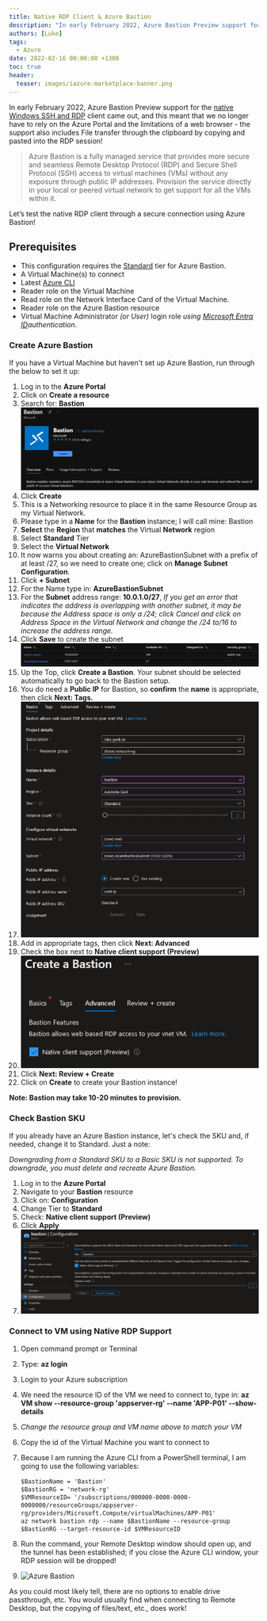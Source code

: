 ```yaml
---
title: Native RDP Client & Azure Bastion
description: "In early February 2022, Azure Bastion Preview support for the native Windows SSH and RDP"
authors: [Luke]
tags:
  - Azure
date: 2022-02-16 00:00:00 +1300
toc: true
header:
  teaser: images/iazure-marketplace-banner.png
---
```

In early February 2022, Azure Bastion Preview support for the [native Windows SSH and RDP](https://learn.microsoft.com/en-us/azure/bastion/connect-native-client-windows?WT.mc_id=AZ-MVP-5004796 "Connect to a VM using the native client (Preview)") client came out, and this meant that we no longer have to rely on the Azure Portal and the limitations of a web browser - the support also includes File transfer through the clipboard by copying and pasted into the RDP session!

> Azure Bastion is a fully managed service that provides more secure and seamless Remote Desktop Protocol (RDP) and Secure Shell Protocol (SSH) access to virtual machines (VMs) without any exposure through public IP addresses. Provision the service directly in your local or peered virtual network to get support for all the VMs within it.

Let’s test the native RDP client through a secure connection using Azure Bastion!

## Prerequisites

* This configuration requires the [Standard](https://learn.microsoft.com/en-us/azure/bastion/configuration-settings?WT.mc_id=AZ-MVP-5004796 "Azure Bastion documentation") tier for Azure Bastion.
* A Virtual Machine(s) to connect
* Latest [Azure CLI](https://learn.microsoft.com/en-us/cli/azure/install-azure-cli?WT.mc_id=AZ-MVP-5004796 "Azure CLI")
* Reader role on the Virtual Machine
* Read role on the Network Interface Card of the Virtual Machine.
* Reader role on the Azure Bastion resource
* Virtual Machine Administrator _(or User)_ login role _using_ [_Microsoft Entra ID_](https://learn.microsoft.com/en-us/azure/active-directory/devices/howto-vm-sign-in-azure-ad-windows?WT.mc_id=AZ-MVP-5004796 "Login to Windows virtual machine in Azure using Microsoft Entra ID authentication")_authentication_.

### Create Azure Bastion

If you have a Virtual Machine but haven't set up Azure Bastion, run through the below to set it up:

 1. Log in to the **Azure Portal**
 2. Click on **Create a resource**
 3. Search for: **Bastion** ![Azure - Bastion](/uploads/bastionmarketplace.png "Azure - Bastion")
 4. Click **Create**
 5. This is a Networking resource to place it in the same Resource Group as my Virtual Network.
 6. Please type in a **Name** for the **Bastion** instance; I will call mine: Bastion
 7. **Select** the **Region** that **matches** the Virtual **Network** region
 8. Select **Standard** Tier
 9. Select the **Virtual Network**
10. It now warns you about creating an: AzureBastionSubnet with a prefix of at least /27, so we need to create one; click on **Manage Subnet Configuration**.
11. Click **+ Subnet**
12. For the Name type in: **AzureBastionSubnet**
13. For the **Subnet** address range: **10.0.1.0/27**, _If you get an error that indicates the address is overlapping with another subnet, it may be because the Address space is only a /24; click Cancel and click on Address Space in the Virtual Network and change the /24 to/16 to increase the address range._
14. Click **Save** to create the subnet ![Azure - Bastion](/uploads/az_subnet.png "Azure - Bastion")
15. Up the Top, click **Create a Bastion**. Your subnet should be selected automatically to go back to the Bastion setup.
16. You do need a **Public IP** for Bastion, so **confirm** the **name** is appropriate, then click **Next: Tags.**
17. ![Azure Bastion](/uploads/2022-02-16-10_44_32-create-a-bastion-microsoft-azure-mozilla-firefox-private-browsing.png)
18. Add in appropriate tags, then click **Next: Advanced**
19. Check the box next to **Native client support (Preview)**
20. ![Azure Bastion](/uploads/2022-02-16-10_46_19-create-a-bastion-microsoft-azure-mozilla-firefox-private-browsing.png)
21. Click **Next: Review + Create**
22. Click on **Create** to create your Bastion instance!

**Note: Bastion may take 10-20 minutes to provision.**

### Check Bastion SKU

If you already have an Azure Bastion instance, let's check the SKU and, if needed, change it to Standard. Just a note:

_Downgrading from a Standard SKU to a Basic SKU is not supported. To downgrade, you must delete and recreate Azure Bastion._

1. Log in to the **Azure Portal**
2. Navigate to your **Bastion** resource
3. Click on: **Configuration**
4. Change Tier to **Standard**
5. Check: **Native client support (Preview)**
6. Click **Apply**
7. ![Azure Bastion](/uploads/2022-02-16-10_58_47-bastion-microsoft-azure-mozilla-firefox-private-browsing.png)

### Connect to VM using Native RDP Support

1. Open command prompt or Terminal
2. Type: **az login**
3. Login to your Azure subscription
4. We need the resource ID of the VM we need to connect to, type in: **az VM show --resource-group 'appserver-rg' --name 'APP-P01' --show-details**
5. _Change the resource group and VM name above to match your VM_
6. Copy the id of the Virtual Machine you want to connect to
7. Because I am running the Azure CLI from a PowerShell terminal, I am going to use the following variables:

       $BastionName = 'Bastion'
       $BastionRG = 'network-rg'
       $VMResourceID= '/subscriptions/000000-0000-0000-0000000/resourceGroups/appserver-rg/providers/Microsoft.Compute/virtualMachines/APP-P01'
       az network bastion rdp --name $BastionName --resource-group $BastionRG --target-resource-id $VMResourceID
8. Run the command, your Remote Desktop window should open up, and the tunnel has been established; if you close the Azure CLI window, your RDP session will be dropped!
9. ![Azure Bastion](/uploads/azurebastiontst.gif)

As you could most likely tell, there are no options to enable drive passthrough, etc. You would usually find when connecting to Remote Desktop, but the copying of files/text, etc., does work!
